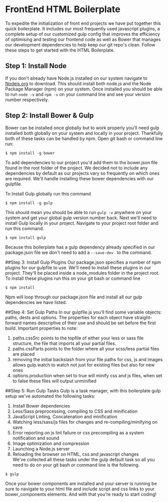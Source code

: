 # FrontEnd HTML Boilerplate
To expedite the initialization of front end projects we have put together this quick boilerplate. It includes our most frequently used javascript plugins, a complete setup of our customized gulp config that improves the efficiency of optimising and testing our frontend code as well as Bower that manages our development dependencies to help keep our git repo's clean. Follow these steps to get started with the HTML Boilerplate.

## Step 1: Install Node
If you don't already have Node.js installed on our system navigate to [Nodejs.org](https://nodejs.org/en/) to download. This should install both node.js and the Node Package Manager (npm) on your system. Once installed you should be able to run ```node -v``` and ```npm -v``` on your command line and see your version number respectively.

## Step 2: Install Bower & Gulp
Bower can be installed once globally but to work properly you'll need gulp installed both globally on your system and locally in your project. Thankfully both of these tasks can be handled by npm. Open git bash or command line run:  
```
$ npm install -g bower
```
To add dependencies to our project you'd add them to the bower.json file found in the root folder of the project. We decided not to include any dependencies by default as our projects vary so frequently on which ones are required. We'll handle installing these bower dependencies with our gulpfile.  

To Install Gulp globally run this command
```
$ npm install -g gulp
```
This should mean you should be able to run ```gulp -v``` anywhere on your system and get your global gulp version number back. Next we'll need to install Gulp locally in your project. Navigate to your project root folder and run this command.  
```
$ npm install gulp
```
Because this boilerplate has a gulp dependency already specified in our package.json file we don't need to add a ```--save-dev ``` to the command.  

##Step 3: Install Gulp Plugins
Our package.json specifies a number of npm plugins for our gulpfile to use. We'll need to install these plugins in our project. They'll be placed inside a node_modules folder in the project root. To install these plugins run this on your git bash or command line  
```
$ npm install
```
Npm will loop through our package.json file and install all our gulp dependencies we have listed.  

##Step 4: Set Gulp Paths
In our gulpfile.js you'll find some variable objects: paths, dests and options. The properties for each object have straight-forward names descriptive of their use and should be set before the first build. Important properties to note:  
1. paths.cssSrc points to the topfile of either your less or sass file structure, the file that imports all your partial files.  
2. paths.cssParts points to the folder where all your scss/less partial files are placed  
3. removing the initial backslash from your file paths for css, js and images allows gulp.watch to watch not just for existing files but also for new ones  
4. options.production when set to true will minify css and js files, when set to false these files will output unminified  

##Step 5: Run Gulp Tasks
Gulp is a task manager, with this boilerplate gulp setup we've automated the following tasks:
1. Install Bower dependencies  
2. Less/Sass preprocessing, compiling to CSS and minification  
3. JavaScript Linting, Concatenation and minification  
4. Watching less/sass/js files for changes and re-compiling/minifying on save  
5. Error reporting on js lint failure or css precompiling as a system notification and sound  
6. Image optimization and compression  
7. Launching a Node.js server  
8. Reloading the browser on HTML, css and javascript changes  
We've collected all these tasks under the gulp default task so all you need to do on your git bash or command line is the following.  
```
$ gulp
```
Once your bower components are installed and your server is running be sure to navigate to your html file and include script and css links to your bower_components elements. And with that you're ready to start coding!